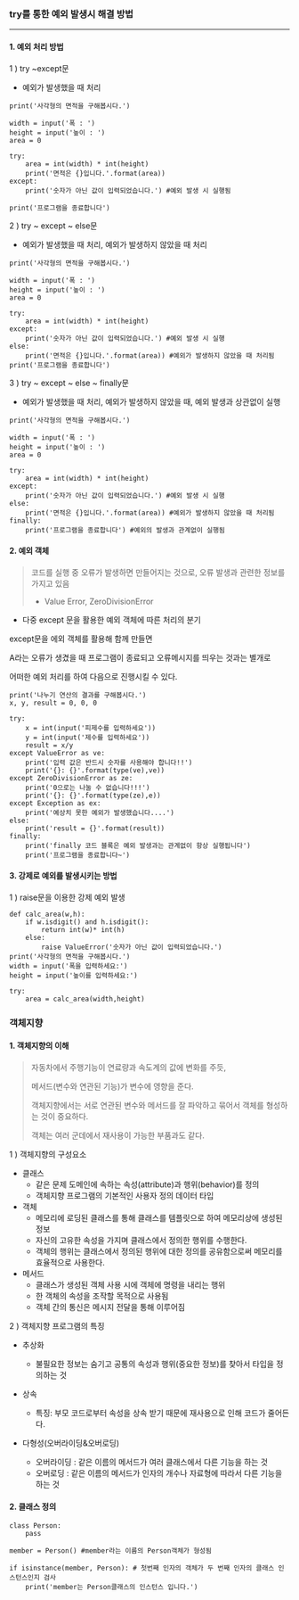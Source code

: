 ### try를 통한 예외 발생시 해결 방법

-------



#### 1. 예외 처리 방법

 

1 ) try ~except문

- 예외가 발생했을 때 처리

```
print('사각형의 면적을 구해봅시다.')

width = input('폭 : ')
height = input('높이 : ')
area = 0

try:
	area = int(width) * int(height)
	print('면적은 {}입니다.'.format(area))
except:
	print('숫자가 아닌 값이 입력되었습니다.') #예외 발생 시 실행됨
	
print('프로그램을 종료합니다')

```





2 ) try ~ except ~ else문

- 예외가 발생했을 때 처리, 예외가 발생하지 않았을 때 처리

```
print('사각형의 면적을 구해봅시다.')

width = input('폭 : ')
height = input('높이 : ')
area = 0

try:
	area = int(width) * int(height)
except:
	print('숫자가 아닌 값이 입력되었습니다.') #예외 발생 시 실행
else:
	print('면적은 {}입니다.'.format(area)) #예외가 발생하지 않았을 때 처리됨
print('프로그램을 종료합니다')
```







3 ) try ~ except ~ else ~ finally문

- 예외가 발생했을 때 처리, 예외가 발생하지 않았을 때, 예외 발생과 상관없이 실행

```
print('사각형의 면적을 구해봅시다.')

width = input('폭 : ')
height = input('높이 : ')
area = 0

try:
	area = int(width) * int(height)
except:
	print('숫자가 아닌 값이 입력되었습니다.') #예외 발생 시 실행
else:
	print('면적은 {}입니다.'.format(area)) #예외가 발생하지 않았을 때 처리됨
finally:
	print('프로그램을 종료합니다') #예외의 발생과 관계없이 실행됨
```





#### 2. 예외 객체

> 코드를 실행 중 오류가 발생하면 만들어지는 것으로, 오류 발생과 관련한 정보를 가지고 있음
>
> - Value Error, ZeroDivisionError





-  다중 except 문을 활용한 예외 객체에 따른 처리의 분기

  

except문을 에외 객체를 활용해 함께 만들면

A라는 오류가 생겼을 때 프로그램이 종료되고 오류메시지를 띄우는 것과는 별개로

어떠한 예외 처리를 하여 다음으로 진행시킬 수 있다. 

```
print('나누기 연산의 결과를 구해봅시다.')
x, y, result = 0, 0, 0

try:
	x = int(input('피제수를 입력하세요'))
	y = int(input('제수를 입력하세요'))
	result = x/y
except ValueError as ve:
	print('입력 값은 반드시 숫자를 사용해야 합니다!!')
	print('{}: {}'.format(type(ve),ve))
except ZeroDivisionError as ze:
	print('0으로는 나눌 수 없습니다!!!')
	print('{}: {}'.format(type(ze),e))
except Exception as ex:
	print('예상치 못한 예외가 발생했습니다....')
else:
	print('result = {}'.format(result))
finally:
	print('finally 코드 블록은 예외 발생과는 관계없이 항상 실행됩니다')
	print('프로그램을 종료합니다~')
```



#### 3. 강제로 예외를 발생시키는 방법 

1 ) raise문을 이용한 강제 예외 발생

``` 
def calc_area(w,h):
	if w.isdigit() and h.isdigit():
		return int(w)* int(h)
	else:
		raise ValueError('숫자가 아닌 값이 입력되었습니다.')
print('사각형의 면적을 구해봅시다.')
width = input('폭을 입력하세요:')
height = input('높이를 입력하세요:')

try:
	area = calc_area(width,height)
```















### 객체지향 

> 



#### 1. 객체지향의 이해



> 자동차에서 주행기능이 연료량과 속도계의 값에 변화를 주듯,
>
> 메서드(변수와 연관된 기능)가 변수에 영향을 준다. 
>
> 객체지향에서는 서로 연관된 변수와 메서드를 잘 파악하고 묶어서 객체를 형성하는 것이 중요하다.
>
>  객체는 여러 군데에서 재사용이 가능한 부품과도 같다.



1 ) 객체지향의 구성요소

- 클래스
  - 같은 문제 도메인에 속하는 속성(attribute)과 행위(behavior)를 정의
  - 객체지향 프로그램의 기본적인 사용자 정의 데이터 타입
- 객체
  - 메모리에 로딩된 클래스를 통해 클래스를 템플릿으로 하여 메모리상에 생성된 정보
  - 자신의 고유한 속성을 가지며 클래스에서 정의한 행위를 수행한다. 
  - 객체의 행위는 클래스에서 정의된 행위에 대한 정의를 공유함으로써 메모리를 효율적으로 사용한다. 
- 메서드
  - 클래스가 생성된 객체 사용 시에 객체에 명령을 내리는 행위
  - 한 객체의 속성을 조작할 목적으로 사용됨
  - 객체 간의 통신은 메시지 전달을 통해 이루어짐



2 ) 객체지향 프로그램의 특징

- 추상화
  - 불필요한 정보는 숨기고 공통의 속성과 행위(중요한 정보)를 찾아서 타입을 정의하는 것
- 상속
  - 특징: 부모 코드로부터 속성을 상속 받기 때문에 재사용으로 인해 코드가 줄어든다.

- 다형성(오버라이딩&오버로딩)
  - 오버라이딩 : 같은 이름의 메서드가 여러 클래스에서 다른 기능을 하는 것
  - 오버로딩 : 같은 이름의 메서드가 인자의 개수나 자료형에 따라서 다른 기능을 하는 것





#### 2. 클래스 정의



```
class Person:
	pass

member = Person() #member라는 이름의 Person객체가 형성됨

if isinstance(member, Person): # 첫번째 인자의 객체가 두 번째 인자의 클래스 인스턴스인지 검사
	print('member는 Person클래스의 인스턴스 입니다.')
	
```









